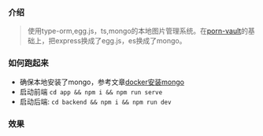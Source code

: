 
### 介绍

> 使用type-orm,egg.js，ts,mongo的本地图片管理系统。在[porn-vault](https://github.com/porn-vault/porn-vault#support)的基础上，把express换成了egg.js，es换成了mongo。


 

### 如何跑起来

* 确保本地安装了mongo，参考文章[docker安装mongo](https://www.runoob.com/docker/docker-install-mongodb.html)
* 启动前端 ```cd app && npm i && npm run serve```
* 启动后端: ```cd backend && npm i && npm run dev``` 


### 效果

